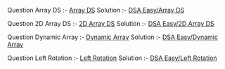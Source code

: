 Question Array DS :- [Array DS](https://www.hackerrank.com/challenges/arrays-ds?isFullScreen=true)
Solution :- [DSA Easy/Array DS](https://github.com/prasadathom/hackerrank/blob/a4c081dfc426670cc4770a6b2bec08e5e2275c75/DSA%20Easy/Array%20DS.py)

Question 2D Array DS :- [2D Array DS](https://www.hackerrank.com/challenges/2d-array?isFullScreen=true)
Solution :- [DSA Easy/2D Array DS](https://github.com/prasadathom/hackerrank/blob/a4c081dfc426670cc4770a6b2bec08e5e2275c75/DSA%20Easy/2D%20Array%20DS.py)

Question Dynamic Array :- [Dynamic Array](https://www.hackerrank.com/challenges/dynamic-array?isFullScreen=true)
Solution :- [DSA Easy/Dynamic Array](https://github.com/prasadathom/hackerrank/blob/a4c081dfc426670cc4770a6b2bec08e5e2275c75/DSA%20Easy/Dynamic%20Array.py)

Question Left Rotation :- [Left Rotation](https://www.hackerrank.com/challenges/array-left-rotation/problem?isFullScreen=true)
Solution :- [DSA Easy/Left Rotation](https://github.com/prasadathom/hackerrank/blob/a4c081dfc426670cc4770a6b2bec08e5e2275c75/DSA%20Easy/Left%20Rotation.py)
